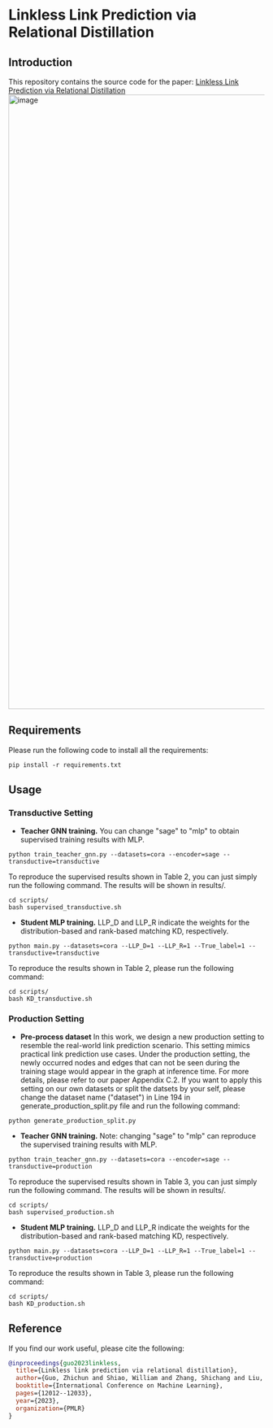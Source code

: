 # Linkless Link Prediction via Relational Distillation

## Introduction
This repository contains the source code for the paper: [Linkless Link Prediction via Relational Distillation](https://arxiv.org/pdf/2210.05801.pdf) 
<img width="1209" alt="image" src="https://user-images.githubusercontent.com/69767476/193711518-fdc8c163-7bbc-4118-ad55-75835954d2c7.png">

## Requirements
Please run the following code to install all the requirements:
```
pip install -r requirements.txt
```

## Usage
### Transductive Setting 
- **Teacher GNN training.** You can change "sage" to "mlp" to obtain supervised training results with MLP. 
```
python train_teacher_gnn.py --datasets=cora --encoder=sage --transductive=transductive
```
To reproduce the supervised results shown in Table 2, you can just simply run the following command. The results will be shown in results/.
```
cd scripts/
bash supervised_transductive.sh
```
- **Student MLP training.** LLP_D and LLP_R indicate the weights for the distribution-based and rank-based matching KD, respectively.
```
python main.py --datasets=cora --LLP_D=1 --LLP_R=1 --True_label=1 --transductive=transductive
```
To reproduce the results shown in Table 2, please run the following command:
```
cd scripts/
bash KD_transductive.sh
```
### Production Setting
- **Pre-process dataset**
In this work, we design a new production setting to resemble the real-world link prediction scenario. This setting mimics practical link prediction use cases. Under the production setting, the newly occurred nodes and edges that can not be seen during the training stage would appear in the graph at inference time. For more details, please refer to our paper Appendix C.2. If you want to apply this setting on our own datasets or split the datsets by your self, please change the dataset name ("dataset") in Line 194 in generate_production_split.py file and run the following command:
```
python generate_production_split.py
```
- **Teacher GNN training.** Note: changing "sage" to "mlp" can reproduce the supervised training results with MLP.
```
python train_teacher_gnn.py --datasets=cora --encoder=sage --transductive=production
```
To reproduce the supervised results shown in Table 3, you can just simply run the following command. The results will be shown in results/.
```
cd scripts/
bash supervised_production.sh
```
- **Student MLP training.** LLP_D and LLP_R indicate the weights for the distribution-based and rank-based matching KD, respectively.
```
python main.py --datasets=cora --LLP_D=1 --LLP_R=1 --True_label=1 --transductive=production
```
To reproduce the results shown in Table 3, please run the following command:
```
cd scripts/
bash KD_production.sh
```
## Reference
If you find our work useful, please cite the following:
```bibtex
@inproceedings{guo2023linkless,
  title={Linkless link prediction via relational distillation},
  author={Guo, Zhichun and Shiao, William and Zhang, Shichang and Liu, Yozen and Chawla, Nitesh V and Shah, Neil and Zhao, Tong},
  booktitle={International Conference on Machine Learning},
  pages={12012--12033},
  year={2023},
  organization={PMLR}
}
```
